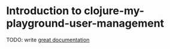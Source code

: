 # Introduction to clojure-my-playground-user-management

TODO: write [great documentation](http://jacobian.org/writing/what-to-write/)
